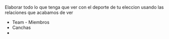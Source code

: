 Elaborar todo lo que tenga que ver con el deporte de tu eleccion
usando las relaciones que acabamos de ver

 - Team - Miembros
 - Canchas
 - 
